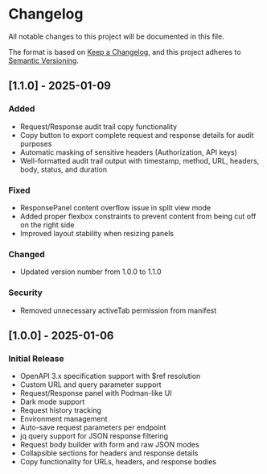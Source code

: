 # Changelog

All notable changes to this project will be documented in this file.

The format is based on [Keep a Changelog](https://keepachangelog.com/en/1.0.0/),
and this project adheres to [Semantic Versioning](https://semver.org/spec/v2.0.0.html).

## [1.1.0] - 2025-01-09

### Added
- Request/Response audit trail copy functionality
- Copy button to export complete request and response details for audit purposes
- Automatic masking of sensitive headers (Authorization, API keys)
- Well-formatted audit trail output with timestamp, method, URL, headers, body, status, and duration

### Fixed
- ResponsePanel content overflow issue in split view mode
- Added proper flexbox constraints to prevent content from being cut off on the right side
- Improved layout stability when resizing panels

### Changed
- Updated version number from 1.0.0 to 1.1.0

### Security
- Removed unnecessary activeTab permission from manifest

## [1.0.0] - 2025-01-06

### Initial Release
- OpenAPI 3.x specification support with $ref resolution
- Custom URL and query parameter support
- Request/Response panel with Podman-like UI
- Dark mode support
- Request history tracking
- Environment management
- Auto-save request parameters per endpoint
- jq query support for JSON response filtering
- Request body builder with form and raw JSON modes
- Collapsible sections for headers and response details
- Copy functionality for URLs, headers, and response bodies